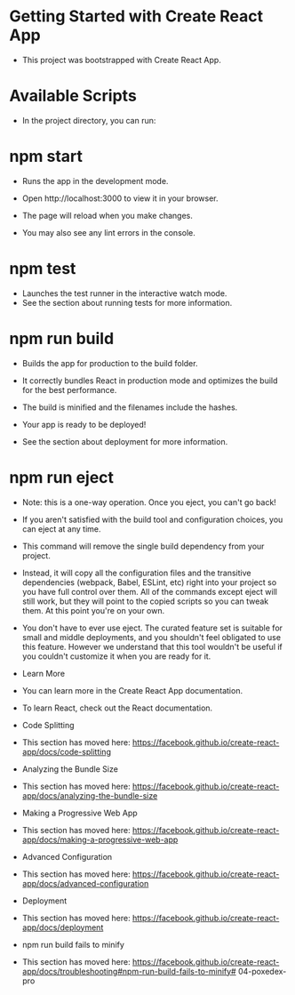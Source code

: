  # Getting Started with Create React App
- This project was bootstrapped with Create React App.

# Available Scripts
- In the project directory, you can run:

# npm start
- Runs the app in the development mode.
- Open http://localhost:3000 to view it in your browser.

- The page will reload when you make changes.
- You may also see any lint errors in the console.

# npm test
- Launches the test runner in the interactive watch mode.
- See the section about running tests for more information.

# npm run build
- Builds the app for production to the build folder.
- It correctly bundles React in production mode and optimizes the build for the best performance.

- The build is minified and the filenames include the hashes.
- Your app is ready to be deployed!

- See the section about deployment for more information.

# npm run eject
- Note: this is a one-way operation. Once you eject, you can't go back!

- If you aren't satisfied with the build tool and configuration choices, you can eject at any time. 
- This command will remove the single build dependency from your project.

- Instead, it will copy all the configuration files and the transitive dependencies (webpack, Babel, ESLint, etc) right into your project so you have full control over them. All of the commands except eject will still work, but they will point to the copied scripts so you can tweak them. At this point you're on your own.

- You don't have to ever use eject. The curated feature set is suitable for small and middle deployments, and you shouldn't feel obligated to use this feature. However we understand that this tool wouldn't be useful if you couldn't customize it when you are ready for it.

- Learn More
- You can learn more in the Create React App documentation.

- To learn React, check out the React documentation.

- Code Splitting
- This section has moved here: https://facebook.github.io/create-react-app/docs/code-splitting

- Analyzing the Bundle Size
- This section has moved here: https://facebook.github.io/create-react-app/docs/analyzing-the-bundle-size

- Making a Progressive Web App
- This section has moved here: https://facebook.github.io/create-react-app/docs/making-a-progressive-web-app

- Advanced Configuration
- This section has moved here: https://facebook.github.io/create-react-app/docs/advanced-configuration

- Deployment
- This section has moved here: https://facebook.github.io/create-react-app/docs/deployment

- npm run build fails to minify
- This section has moved here: https://facebook.github.io/create-react-app/docs/troubleshooting#npm-run-build-fails-to-minify# 04-poxedex-pro
